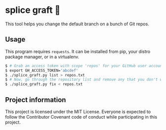 # splice graft 🌿

This tool helps you change the default branch on a bunch of Git repos.

## Usage

This program requires `requests`. It can be installed from pip, your distro package manager, or in a virtualenv.

```bash
$ # Grab an access token with scope 'repos' for your GitHub user account at https://github.com/settings/tokens
$ export GH_ACCESS_TOKEN='abcdef'
$ ./splice_graft.py list > repos.txt
$ # Now, go through the repository list and remove any that you don't want to use
$ ./splice_graft.py fix < repos.txt
```

## Project information

This project is licensed under the MIT License. Everyone is expected to follow
the Contributor Covenant code of conduct while participating in this project.

